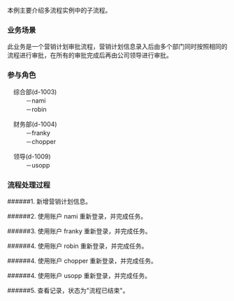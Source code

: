 本例主要介绍多流程实例中的子流程。

### 业务场景

此业务是一个营销计划审批流程，营销计划信息录入后由多个部门同时按照相同的流程进行审批，在所有的审批完成后再由公司领导进行审批。

### 参与角色

&emsp;综合部(d-1003)<br/>
&emsp;&emsp;&emsp;－nami<br/>
&emsp;&emsp;&emsp;－robin<br/>

&emsp;财务部(d-1004)<br/>
&emsp;&emsp;&emsp;－franky<br/>
&emsp;&emsp;&emsp;－chopper<br/>

&emsp;领导(d-1009)<br/>
&emsp;&emsp;&emsp;－usopp

### 流程处理过程

######1. 新增营销计划信息。

######2. 使用账户 nami 重新登录，并完成任务。

######3. 使用账户 franky 重新登录，并完成任务。

######4. 使用账户 robin 重新登录，并完成任务。

######4. 使用账户 chopper 重新登录，并完成任务。

######4. 使用账户 usopp 重新登录，并完成任务。

######5. 查看记录，状态为"流程已结束"。